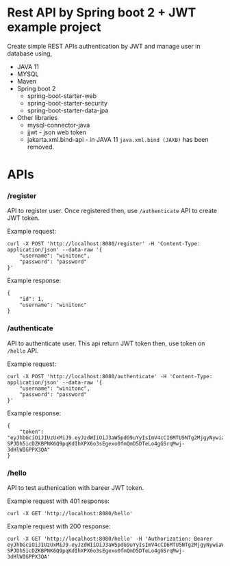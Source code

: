 # Rest API by Spring boot 2 + JWT example project

Create simple REST APIs authentication by JWT and manage user in database using,
- JAVA 11
- MYSQL
- Maven
- Spring boot 2
  - spring-boot-starter-web
  - spring-boot-starter-security
  - spring-boot-starter-data-jpa
- Other libraries
  - mysql-connector-java
  - jjwt - json web token
  - jakarta.xml.bind-api - in JAVA 11 `java.xml.bind (JAXB)` has been removed.


# APIs
### /register
API to register user. Once registered then, use `/authenticate` API to create JWT token.

Example request:
```
curl -X POST 'http://localhost:8080/register' -H 'Content-Type: application/json' --data-raw '{
    "username": "winitonc",
    "password": "password"
}'
```

Example response:
```
{
    "id": 1,
    "username": "winitonc"
}
```


### /authenticate
API to authenticate user. This api return JWT token then, use token on `/hello` API.

Example request:
```
curl -X POST 'http://localhost:8080/authenticate' -H 'Content-Type: application/json' --data-raw '{
    "username": "winitonc",
    "password": "password"
}'
```
Example response:
```
{
    "token": "eyJhbGciOiJIUzUxMiJ9.eyJzdWIiOiJ3aW5pdG9uYyIsImV4cCI6MTU5NTg2MjgyNywiaWF0IjoxNTk1ODQ0ODI3fQ.D0RyTbO5ssFAeH-SPJDh5icDZKBPNK6Q9pqKdIhXPX6o3sEgexo0fmQmD5DTeLo4gGSrqMwj-3dHlWIGPPX3QA"
}
```

### /hello
API to test authenication with bareer JWT token.

Example request with 401 response:
```
curl -X GET 'http://localhost:8080/hello'
```

Example request with 200 response:
```
curl -X GET 'http://localhost:8080/hello' -H 'Authorization: Bearer eyJhbGciOiJIUzUxMiJ9.eyJzdWIiOiJ3aW5pdG9uYyIsImV4cCI6MTU5NTg2MjgyNywiaWF0IjoxNTk1ODQ0ODI3fQ.D0RyTbO5ssFAeH-SPJDh5icDZKBPNK6Q9pqKdIhXPX6o3sEgexo0fmQmD5DTeLo4gGSrqMwj-3dHlWIGPPX3QA'
```